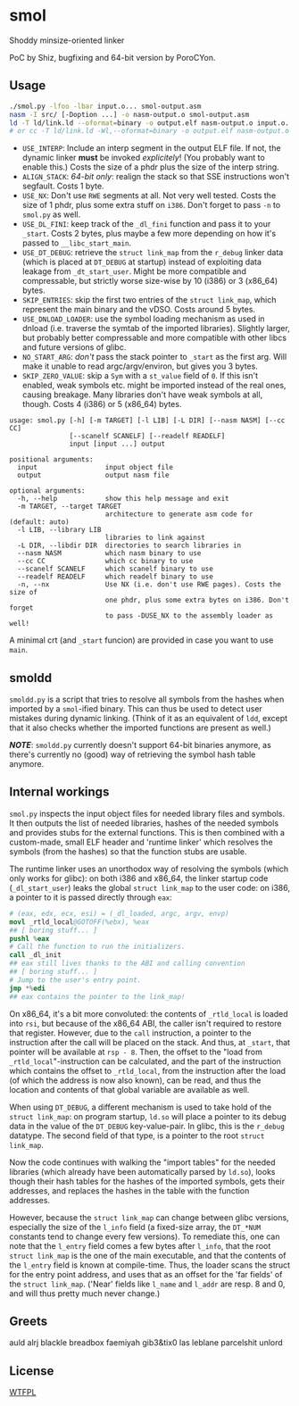 # smol

Shoddy minsize-oriented linker

PoC by Shiz, bugfixing and 64-bit version by PoroCYon.

## Usage

```sh
./smol.py -lfoo -lbar input.o... smol-output.asm
nasm -I src/ [-Doption ...] -o nasm-output.o smol-output.asm
ld -T ld/link.ld --oformat=binary -o output.elf nasm-output.o input.o...
# or cc -T ld/link.ld -Wl,--oformat=binary -o output.elf nasm-output.o input.o...
```

* `USE_INTERP`: Include an interp segment in the output ELF file. If not, the
  dynamic linker **must** be invoked *explicitely*! (You probably want to
  enable this.) Costs the size of a phdr plus the size of the interp string.
* `ALIGN_STACK`: *64-bit only*: realign the stack so that SSE instructions
  won't segfault. Costs 1 byte.
* `USE_NX`: Don't use `RWE` segments at all. Not very well tested. Costs the
  size of 1 phdr, plus some extra stuff on `i386`. Don't forget to pass `-n`
  to `smol.py` as well.
* `USE_DL_FINI`: keep track of the `_dl_fini` function and pass it to your
  `_start`. Costs 2 bytes, plus maybe a few more depending on how it's passed
  to `__libc_start_main`.
* `USE_DT_DEBUG`: retrieve the `struct link_map` from the `r_debug` linker
  data (which is placed at `DT_DEBUG` at startup) instead of exploiting data
  leakage from `_dt_start_user`. Might be more compatible and compressable, but
  strictly worse size-wise by 10 (i386) or 3 (x86_64) bytes.
* `SKIP_ENTRIES`: skip the first two entries of the `struct link_map`, which
  represent the main binary and the vDSO. Costs around 5 bytes.
* `USE_DNLOAD_LOADER`: use the symbol loading mechanism as used in dnload (i.e.
  traverse the symtab of the imported libraries). Slightly larger, but probably
  better compressable and more compatible with other libcs and future versions
  of glibc.
* `NO_START_ARG`: *don't* pass the stack pointer to `_start` as the first arg.
  Will make it unable to read argc/argv/environ, but gives you 3 bytes.
* `SKIP_ZERO_VALUE`: skip a `Sym` with a `st_value` field of `0`. If this isn't
  enabled, weak symbols etc. might be imported instead of the real ones,
  causing breakage. Many libraries don't have weak symbols at all, though.
  Costs 4 (i386) or 5 (x86_64) bytes.

```
usage: smol.py [-h] [-m TARGET] [-l LIB] [-L DIR] [--nasm NASM] [--cc CC]
               [--scanelf SCANELF] [--readelf READELF]
               input [input ...] output

positional arguments:
  input                 input object file
  output                output nasm file

optional arguments:
  -h, --help            show this help message and exit
  -m TARGET, --target TARGET
                        architecture to generate asm code for (default: auto)
  -l LIB, --library LIB
                        libraries to link against
  -L DIR, --libdir DIR  directories to search libraries in
  --nasm NASM           which nasm binary to use
  --cc CC               which cc binary to use
  --scanelf SCANELF     which scanelf binary to use
  --readelf READELF     which readelf binary to use
  -n, --nx              Use NX (i.e. don't use RWE pages). Costs the size of
                        one phdr, plus some extra bytes on i386. Don't forget
                        to pass -DUSE_NX to the assembly loader as well!

```

A minimal crt (and `_start` funcion) are provided in case you want to use `main`.

## smoldd

`smoldd.py` is a script that tries to resolve all symbols from the hashes when
imported by a `smol`-ified binary. This can thus be used to detect user mistakes
during dynamic linking. (Think of it as an equivalent of `ldd`, except that it
also checks whether the imported functions are present as well.)

***NOTE***: `smoldd.py` currently doesn't support 64-bit binaries anymore, as
there's currently no (good) way of retrieving the symbol hash table anymore.

## Internal workings

`smol.py` inspects the input object files for needed library files and symbols.
It then outputs the list of needed libraries, hashes of the needed symbols and
provides stubs for the external functions. This is then combined with a
custom-made, small ELF header and 'runtime linker' which resolves the symbols
(from the hashes) so that the function stubs are usable.

The runtime linker uses an unorthodox way of resolving the symbols (which only
works for glibc): on both i386 and x86_64, the linker startup code
(`_dl_start_user`) leaks the global `struct link_map` to the user code:
on i386, a pointer to it is passed directly through `eax`:

```s
# (eax, edx, ecx, esi) = (_dl_loaded, argc, argv, envp)
movl _rtld_local@GOTOFF(%ebx), %eax
## [ boring stuff... ]
pushl %eax
# Call the function to run the initializers.
call _dl_init
## eax still lives thanks to the ABI and calling convention
## [ boring stuff... ]
# Jump to the user's entry point.
jmp *%edi
## eax contains the pointer to the link_map!
```

On x86_64, it's a bit more convoluted: the contents of `_rtld_local` is loaded
into `rsi`, but because of the x86_64 ABI, the caller isn't required to restore
that register. However, due to the `call` instruction, a pointer to the
instruction after the call will be placed on the stack. And thus, at `_start`,
that pointer will be available at `rsp - 8`. Then, the offset to the "load from
`_rtld_local`"-instruction can be calculated, and the part of the instruction
which contains the offset to `_rtld_local`, from the instruction after the load
(of which the address is now also known), can be read, and thus the location
and contents of that global variable are available as well.

When using `DT_DEBUG`, a different mechanism is used to take hold of the
`struct link_map`: on program startup, `ld.so` will place a pointer to its
debug data in the value of the `DT_DEBUG` key-value-pair. In glibc, this is
the `r_debug` datatype. The second field of that type, is a pointer to the
root `struct link_map`.

Now the code continues with walking the "import tables" for the needed
libraries (which already have been automatically parsed by `ld.so`), looks
though their hash tables for the hashes of the imported symbols, gets their
addresses, and replaces the hashes in the table with the function addresses.

However, because the `struct link_map` can change between glibc versions,
especially the size of the `l_info` field (a fixed-size array, the `DT_*NUM`
constants tend to change every few versions). To remediate this, one can note
that the `l_entry` field comes a few bytes after `l_info`, that the root
`struct link_map` is the one of the main executable, and that the contents of
the `l_entry` field is known at compile-time. Thus, the loader scans the struct
for the entry point address, and uses that as an offset for the 'far fields' of
the `struct link_map`. ('Near' fields like `l_name` and `l_addr` are resp. 8
and 0, and will thus pretty much never change.)

## Greets

auld alrj blackle breadbox faemiyah gib3&tix0 las leblane parcelshit unlord

## License

[WTFPL](/LICENSE)

